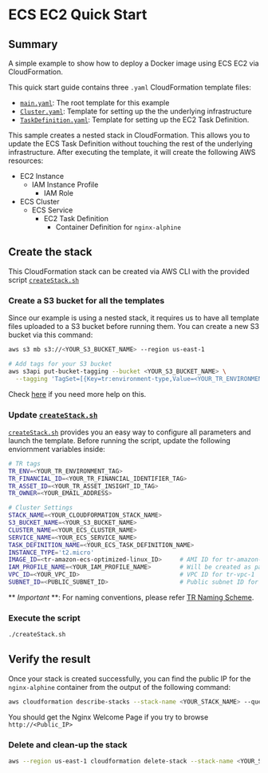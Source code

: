 # ECS EC2 Quick Start

## Summary

A simple example to show how to deploy a Docker image using ECS EC2 via CloudFormation.

This quick start guide contains three `.yaml` CloudFormation template files:

* [`main.yaml`](./main.yaml): The root template for this example
* [`Cluster.yaml`](./Cluster.yaml): Template for setting up the the underlying infrastructure
* [`TaskDefinition.yaml`](./TaskDefinition.yaml): Template for setting up the EC2 Task Definition.

This sample creates a nested stack in CloudFormation. This allows you to update the ECS Task Definition without touching the rest of the underlying infrastructure. After executing the template, it will create the following AWS resources:

* EC2 Instance
  * IAM Instance Profile
    * IAM Role
* ECS Cluster
  * ECS Service
    * EC2 Task Definition
      * Container Definition for `nginx-alphine`

## Create the stack

This CloudFormation stack can be created via AWS CLI with the provided script [`createStack.sh`](./createStack.sh)

### Create a S3 bucket for all the templates

Since our example is using a nested stack, it requires us to have all template files uploaded to a S3 bucket before running them. You can create a new S3 bucket via this command:

```bash
aws s3 mb s3://<YOUR_S3_BUCKET_NAME> --region us-east-1

# Add tags for your S3 bucket
aws s3api put-bucket-tagging --bucket <YOUR_S3_BUCKET_NAME> \
  --tagging 'TagSet=[{Key=tr:environment-type,Value=<YOUR_TR_ENVIRONMENT_TAG>},{Key=tr:financial-identifier,Value=<YOUR_TR_FINANCIAL_IDENTIFIER_TAG>},{Key=tr:application-asset-insight-id,Value=<YOUR_TR_ASSET_INSIGHT_ID_TAG>},{Key=tr:resource-owner,Value=<YOUR_EMAIL_ADDRESS>}]'
```

Check [here](https://docs.aws.amazon.com/AmazonS3/latest/user-guide/create-bucket.html) if you need more help on this.

### Update [`createStack.sh`](./createStack.sh)

[`createStack.sh`](./createStack.sh) provides you an easy way to configure all parameters and launch the template. Before running the script, update the following enviornment variables inside:

```bash
# TR tags
TR_ENV=<YOUR_TR_ENVIRONMENT_TAG>
TR_FINANCIAL_ID=<YOUR_TR_FINANCIAL_IDENTIFIER_TAG>
TR_ASSET_ID=<YOUR_TR_ASSET_INSIGHT_ID_TAG>
TR_OWNER=<YOUR_EMAIL_ADDRESS>

# Cluster Settings
STACK_NAME=<YOUR_CLOUDFORMATION_STACK_NAME>
S3_BUCKET_NAME=<YOUR_S3_BUCKET_NAME>
CLUSTER_NAME=<YOUR_ECS_CLUSTER_NAME>
SERVICE_NAME=<YOUR_ECS_SERVICE_NAME>
TASK_DEFINITION_NAME=<YOUR_ECS_TASK_DEFINITION_NAME>
INSTANCE_TYPE='t2.micro'
IMAGE_ID=<tr-amazon-ecs-optimized-linux_ID>     # AMI ID for tr-amazon-ecs-optimized-linux image
IAM_PROFILE_NAME=<YOUR_IAM_PROFILE_NAME>        # Will be created as part of the stack
VPC_ID=<YOUR_VPC_ID>                            # VPC ID for tr-vpc-1
SUBNET_ID=<PUBLIC_SUBNET_ID>                    # Public subnet ID for tr-vpc-1
```

** *Important* **: For naming conventions, please refer [TR Naming Scheme](https://thehub.thomsonreuters.com/docs/DOC-2129127).

### Execute the script

```bash
./createStack.sh
```

## Verify the result

Once your stack is created successfully, you can find the public IP for the `nginx-alphine` container from the output of the following command:

```bash
aws cloudformation describe-stacks --stack-name <YOUR_STACK_NAME> --query 'Stacks[0].Outputs'
```

You should get the Nginx Welcome Page if you try to browse `http://<Public_IP>`

### Delete and clean-up the stack

```bash
aws --region us-east-1 cloudformation delete-stack --stack-name <YOUR_STACK_NAME>
```
